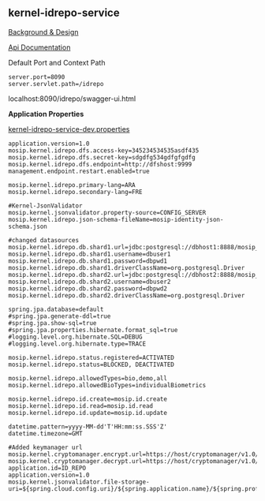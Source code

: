 ## kernel-idrepo-service


[Background & Design](../../docs/design/kernel/kernel-idrepo.md)

[Api Documentation]( https://github.com/mosip/mosip/wiki/ID-Repository-API)

Default Port and Context Path

```
server.port=8090
server.servlet.path=/idrepo
```
localhost:8090/idrepo/swagger-ui.html


**Application Properties**

[kernel-idrepo-service-dev.properties](../../config/kernel-idrepo-service-dev.properties)


```
application.version=1.0
mosip.kernel.idrepo.dfs.access-key=345234534535asdf435
mosip.kernel.idrepo.dfs.secret-key=sdgdfg534gdfgfgdfg
mosip.kernel.idrepo.dfs.endpoint=http://dfshost:9999
management.endpoint.restart.enabled=true

mosip.kernel.idrepo.primary-lang=ARA
mosip.kernel.idrepo.secondary-lang=FRE

#Kernel-JsonValidator
mosip.kernel.jsonvalidator.property-source=CONFIG_SERVER
mosip.kernel.idrepo.json-schema-fileName=mosip-identity-json-schema.json

#changed datasources
mosip.kernel.idrepo.db.shard1.url=jdbc:postgresql://dbhost1:8888/mosip_idrepo
mosip.kernel.idrepo.db.shard1.username=dbuser1
mosip.kernel.idrepo.db.shard1.password=dbpwd1
mosip.kernel.idrepo.db.shard1.driverClassName=org.postgresql.Driver
mosip.kernel.idrepo.db.shard2.url=jdbc:postgresql://dbhost2:8888/mosip_idrepo
mosip.kernel.idrepo.db.shard2.username=dbuser2
mosip.kernel.idrepo.db.shard2.password=dbpwd2
mosip.kernel.idrepo.db.shard2.driverClassName=org.postgresql.Driver

spring.jpa.database=default
#spring.jpa.generate-ddl=true
#spring.jpa.show-sql=true
#spring.jpa.properties.hibernate.format_sql=true
#logging.level.org.hibernate.SQL=DEBUG
#logging.level.org.hibernate.type=TRACE

mosip.kernel.idrepo.status.registered=ACTIVATED
mosip.kernel.idrepo.status=BLOCKED, DEACTIVATED

mosip.kernel.idrepo.allowedTypes=bio,demo,all
mosip.kernel.idrepo.allowedBioTypes=individualBiometrics

mosip.kernel.idrepo.id.create=mosip.id.create
mosip.kernel.idrepo.id.read=mosip.id.read
mosip.kernel.idrepo.id.update=mosip.id.update

datetime.pattern=yyyy-MM-dd'T'HH:mm:ss.SSS'Z'
datetime.timezone=GMT

#Added keymanager url
mosip.kernel.cryptomanager.encrypt.url=https://host/cryptomanager/v1.0/encrypt
mosip.kernel.cryptomanager.decrypt.url=https://host/cryptomanager/v1.0/decrypt
application.id=ID_REPO
application.version=1.0
mosip.kernel.jsonvalidator.file-storage-uri=${spring.cloud.config.uri}/${spring.application.name}/${spring.profiles.active}/${spring.cloud.config.label}/

```
